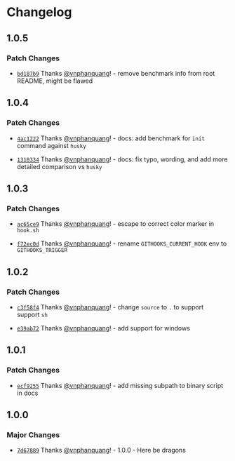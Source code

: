 # Changelog

## 1.0.5

### Patch Changes

- [`bd187b9`](https://github.com/vnphanquang/githooks/commit/bd187b9405a646793c4e3777eca49c0cc521e7e1) Thanks [@vnphanquang](https://github.com/vnphanquang)! - remove benchmark info from root README, might be flawed

## 1.0.4

### Patch Changes

- [`4ac1222`](https://github.com/vnphanquang/githooks/commit/4ac122204a83039d9423fb48272d95fc6026845a) Thanks [@vnphanquang](https://github.com/vnphanquang)! - docs: add benchmark for `init` command against `husky`

- [`1310334`](https://github.com/vnphanquang/githooks/commit/13103345041de890e61c038e033a79ddf9c05332) Thanks [@vnphanquang](https://github.com/vnphanquang)! - docs: fix typo, wording, and add more detailed comparison vs `husky`

## 1.0.3

### Patch Changes

- [`ac65ce9`](https://github.com/vnphanquang/githooks/commit/ac65ce9acfb62b3c8590261f3d0afc31bea9d686) Thanks [@vnphanquang](https://github.com/vnphanquang)! - escape to correct color marker in `hook.sh`

- [`f72ec0d`](https://github.com/vnphanquang/githooks/commit/f72ec0dc5c79e87bb24251a00e4fc6118236f9b5) Thanks [@vnphanquang](https://github.com/vnphanquang)! - rename `GITHOOKS_CURRENT_HOOK` env to `GITHOOKS_TRIGGER`

## 1.0.2

### Patch Changes

- [`c3f58f4`](https://github.com/vnphanquang/githooks/commit/c3f58f4de33f30672ed349fb7de4cb56248cc25d) Thanks [@vnphanquang](https://github.com/vnphanquang)! - change `source` to `.` to support support `sh`

- [`e39ab72`](https://github.com/vnphanquang/githooks/commit/e39ab7291ee6936880b70604e8f030fa701d449f) Thanks [@vnphanquang](https://github.com/vnphanquang)! - add support for windows

## 1.0.1

### Patch Changes

- [`ecf9255`](https://github.com/vnphanquang/githooks/commit/ecf925519d565deded3185d8092386968f01a2bf) Thanks [@vnphanquang](https://github.com/vnphanquang)! - add missing subpath to binary script in docs

## 1.0.0

### Major Changes

- [`7d67889`](https://github.com/vnphanquang/githooks/commit/7d67889a2e29ce79285359b67ce23369c6f2d25f) Thanks [@vnphanquang](https://github.com/vnphanquang)! - 1.0.0 - Here be dragons
